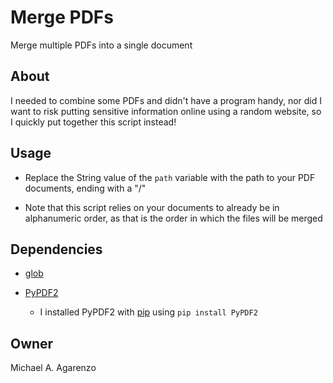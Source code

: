 # Merge PDFs

Merge multiple PDFs into a single document

## About

I needed to combine some PDFs and didn't have a program handy, nor did I want to risk putting sensitive information online using a random website, so I quickly put together this script instead!

## Usage

* Replace the String value of the `path` variable with the path to your PDF documents, ending with a "/"

* Note that this script relies on your documents to already be in alphanumeric order, as that is the order in which the files will be merged

## Dependencies

* [glob](https://docs.python.org/3/library/glob.html)

* [PyPDF2](https://github.com/mstamy2/PyPDF2)

  * I installed PyPDF2 with [pip](https://pypi.org/project/pip/) using `pip install PyPDF2`

## Owner

Michael A. Agarenzo
